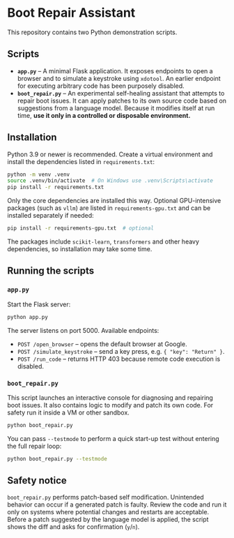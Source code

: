 # Boot Repair Assistant

This repository contains two Python demonstration scripts.

## Scripts

- **`app.py`** – A minimal Flask application. It exposes endpoints to open a
  browser and to simulate a keystroke using `xdotool`. An earlier endpoint for
  executing arbitrary code has been purposely disabled.
- **`boot_repair.py`** – An experimental self-healing assistant that attempts to
  repair boot issues. It can apply patches to its own source code based on
  suggestions from a language model. Because it modifies itself at run time,
  **use it only in a controlled or disposable environment.**

## Installation

Python 3.9 or newer is recommended. Create a virtual environment and install the
dependencies listed in `requirements.txt`:

```bash
python -m venv .venv
source .venv/bin/activate  # On Windows use .venv\Scripts\activate
pip install -r requirements.txt
```

Only the core dependencies are installed this way. Optional GPU-intensive
packages (such as `vllm`) are listed in `requirements-gpu.txt` and can be
installed separately if needed:

```bash
pip install -r requirements-gpu.txt  # optional
```

The packages include `scikit-learn`, `transformers` and other heavy
dependencies, so installation may take some time.

## Running the scripts

### `app.py`

Start the Flask server:

```bash
python app.py
```

The server listens on port 5000. Available endpoints:

- `POST /open_browser` – opens the default browser at Google.
- `POST /simulate_keystroke` – send a key press, e.g. `{ "key": "Return" }`.
- `POST /run_code` – returns HTTP 403 because remote code execution is disabled.

### `boot_repair.py`

This script launches an interactive console for diagnosing and repairing boot
issues. It also contains logic to modify and patch its own code. For safety run
it inside a VM or other sandbox.

```bash
python boot_repair.py
```

You can pass `--testmode` to perform a quick start-up test without entering the
full repair loop:

```bash
python boot_repair.py --testmode
```

## Safety notice

`boot_repair.py` performs patch-based self modification. Unintended behavior can
occur if a generated patch is faulty. Review the code and run it only on systems
where potential changes and restarts are acceptable.
Before a patch suggested by the language model is applied, the script shows the diff and asks for confirmation (`y`/`n`).
